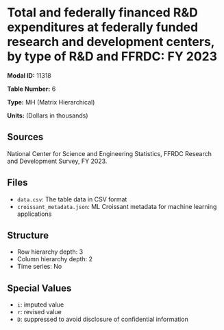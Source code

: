 # Total and federally financed R&D expenditures at federally funded research and development centers, by type of R&D and FFRDC: FY 2023

**Modal ID:** 11318

**Table Number:** 6

**Type:** MH (Matrix Hierarchical)

**Units:** (Dollars in thousands)

## Sources

National Center for Science and Engineering Statistics, FFRDC Research and Development Survey, FY 2023.

## Files

- `data.csv`: The table data in CSV format
- `croissant_metadata.json`: ML Croissant metadata for machine learning applications

## Structure

- Row hierarchy depth: 3
- Column hierarchy depth: 2
- Time series: No

## Special Values

- `i`: imputed value
- `r`: revised value
- `D`: suppressed to avoid disclosure of confidential information
